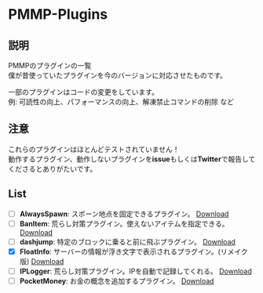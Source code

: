 # PMMP-Plugins

## 説明
PMMPのプラグインの一覧  
僕が昔使っていたプラグインを今のバージョンに対応させたものです。  

一部のプラグインはコードの変更をしています。  
例: 可読性の向上、パフォーマンスの向上、解凍禁止コマンドの削除 など

## 注意
これらのプラグインはほとんどテストされていません！  
動作するプラグイン、動作しないプラグインを**issue**もしくは**Twitter**で報告してくださるとありがたいです。


## List
 - [ ] **AlwaysSpawn**: スポーン地点を固定できるプラグイン。 <!-- [PocketMine Forums](https://forums.pocketmine.net/plugins/alwaysspawn.284/) --> [Download](https://github.com/Nerahikada/PMMP-Plugins/releases/download/Plugins/AlwaysSpawn_v2.2.2.11.phar)
 - [ ] **BanItem**: 荒らし対策プラグイン。使えないアイテムを指定できる。 <!-- [Github](https://github.com/LDX-MCPE/BanItem) --> [Download](https://github.com/Nerahikada/PMMP-Plugins/releases/download/Plugins/BanItem_v2.2.11.phar)
 - [ ] **dashjump**: 特定のブロックに乗ると前に飛ぶプラグイン。 <!-- [MinecraftPE ForumUploader](http://uploader.mcpe.jp/detail?c=140) --> [Download](https://github.com/Nerahikada/PMMP-Plugins/releases/download/Plugins/dashjump_v1.1.11.phar)
 - [x] **FloatInfo**: サーバーの情報が浮き文字で表示されるプラグイン。(リメイク版) [Download](https://github.com/Nerahikada/PMMP-Plugins/releases/download/Plugins/FloatInfo_v1.0.11.1.phar)
 - [ ] **IPLogger**: 荒らし対策プラグイン。IPを自動で記録してくれる。 <!-- [PocketMine Forusm](https://github.com/PEMapModder/Small-ZC-Plugins/tree/master/IPLogger) --> [Download](https://github.com/Nerahikada/PMMP-Plugins/releases/download/Plugins/IPLogger_v1.3.11.phar)
 - [ ] **PocketMoney**: お金の概念を追加するプラグイン。 <!-- [Github](https://github.com/MinecrafterJPN/PocketMoney) --> [Download](https://github.com/Nerahikada/PMMP-Plugins/releases/download/Plugins/PocketMoney_v4.0.1.11.phar)